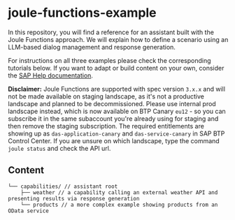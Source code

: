 # joule-functions-example

In this repository, you will find a reference for an assistant built with the Joule Functions approach.
We will explain how to define a scenario using an LLM-based dialog management and response generation.

For instructions on all three examples please check the corresponding tutorials below.
If you want to adapt or build content on your own, consider the [SAP Help documentation](https://help.sap.com/docs/joule/service-guide/development?locale=en-US).

**Disclaimer:** Joule Functions are supported with spec version `3.x.x` and will not be made available on staging landscape, as it's not a productive landscape and planned to be decommissioned. Please use internal prod landscape instead, which is now available on BTP Canary `eu12` - so you can subscribe it in the same subaccount you're already using for staging and then remove the staging subscription. The required entitlements are showing up as `das-application-canary` and `das-service-canary` in SAP BTP Control Center. If you are unsure on which landscape, type the command `joule status` and check the API url.

## Content

```
└── capabilities/ // assistant root
    ├── weather // a capability calling an external weather API and presenting results via response generation
    └── products // a more complex example showing products from an OData service
    
```
